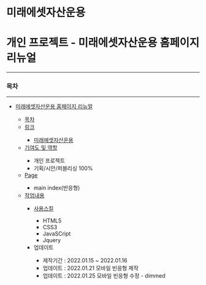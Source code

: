 # 미래에셋자산운용
<h1>개인 프로젝트 - 미래에셋자산운용 홈페이지 리뉴얼 </h1>
    <hr>
    <h3>목차</h3>
    <hr>
    <ul>
        <li><a href="">미래에셋자산운용 홈페이지 리뉴얼</a></li>
        <ul>
            <li><a href="">목차</a></li>
            <li><a href="">링크</a></li>
                <ul>
                    <li><a href="https://dmstj3156.github.io/miraeasset/">미래에셋자산운용</a></li>     
                </ul>
            <li><a href="">기여도 및 역할</a></li>
                <ul>
                    <li>개인 프로젝트</li>
                    <li>기획/시안/퍼블리싱 100%</li>
                </ul>
            <li><a href="">Page</a></li>
                <ul>
                  <li>main index(반응형)</li> 
                </ul>
            <li><a href="">작업내용</a></li>
                <ul>
                    <li><a href="">사용스킬</a></li>
                        <ul>
                            <li>HTML5</a></li>
                            <li>CSS3</a></li>
                            <li>JavaSCript</a></li>   
                            <li>Jquery</a></li>
                        </ul>
                    <li>업데이트</li>
                        <ul>
                            <li>제작기간 : 2022.01.15 ~ 2022.01.16</li>
                            <li>업데이트 : 2022.01.21 모바일 빈응형 제작</li>
                            <li>업데이트 : 2022.01.25 모바일 빈응형 수정 - dimmed </li>
                        </ul>
                </ul>
        </ul>
    </ul>

